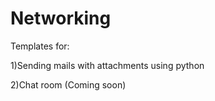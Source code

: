 # Networking
Templates for:

1)Sending mails with attachments using python

2)Chat room (Coming soon)
